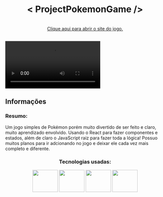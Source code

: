 <h1  align="center">< ProjectPokemonGame /></h1>

 <br>
 <div align="center">
<a href="https://project-pokemon-game.vercel.app">Clique aqui para abrir o site do jogo.</a>
 </div>
 <br>
 
 <video src="https://user-images.githubusercontent.com/104663666/188881510-e18541ed-961f-4cfb-b878-77b08ef8bf2a.mp4"></video>
 <br>
 


<h2>Informações</h2>
  
<h3>Resumo:</h3>  Um jogo simples de Pokémon porém muito divertido de ser feito e claro, muito aprendizado envolvido. Usando o React para fazer componentes e estados, além de claro o JavaScript raiz para fazer toda a lógica! Possuo muitos planos para ir adcionando no jogo e deixar ele cada vez mais completo e diferente.
  
 <br>
 
<div align="center">
<h3>Tecnologias usadas:</h3>
 
 <div>
 <img height="70" width="80" src="https://cdn.jsdelivr.net/gh/devicons/devicon/icons/html5/html5-original.svg" />
 <img height="70" width="80" src="https://cdn.jsdelivr.net/gh/devicons/devicon/icons/css3/css3-original.svg" />
 <img height="70" width="80" src="https://cdn.jsdelivr.net/gh/devicons/devicon/icons/javascript/javascript-plain.svg" />
 <img height="70" width="80" src="https://cdn.jsdelivr.net/gh/devicons/devicon/icons/react/react-original.svg" />

  
 </div>
 </div>
